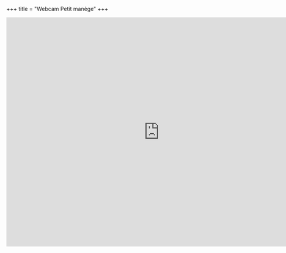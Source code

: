 +++
title = "Webcam Petit manège"
+++

<iframe src="https://camera3.brahier.ch/player.html" name="restreamer-player" width="800" height="600" scrolling="no" frameborder="0" webkitallowfullscreen="true" mozallowfullscreen="true" allowfullscreen="true"></iframe>
